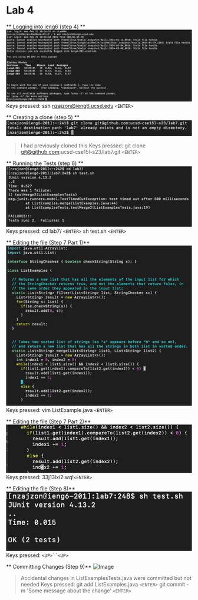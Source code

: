 # Lab 4 

** Logging into ieng6 (step 4) **
![Image](ieng6.png)
Keys pressed: ssh nzajzon@ieng6.ucsd.edu `<ENTER>`

** Creating a clone (step 5) **
![Image](clone.png)
> I had previously cloned this 
Keys pressed: git clone git@github.com:ucsd-cse15l-s23/lab7.git `<ENTER>`

** Running the Tests (step 6) **
![Image](testing.png)
Keys pressed: cd lab7/ `<ENTER>` sh test.sh `<ENTER>`

** Editing the file (Step 7 Part 1)**
![Image](vimFile.png)
Keys pressed: vim ListExample.java `<ENTER>`

** Editing the file (Step 7 Part 2)**
![Image](fileEditted.png)
Keys pressed: 33j13lxi2:wq!`<ENTER>`

** Editing the file (Step 8)**
![Image](passed.png)
Keys pressed: `<UP>``<UP>`

** Committing Changes (Step 9)**
![Image](committed.png)
> Accidental changes in ListExamplesTests.java were committed but not needed
Keys pressed: git add ListExamples.java `<ENTER>` git commit -m 'Some message about the change' `<ENTER>`
